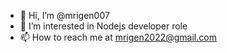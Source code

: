 - 👋 Hi, I’m @mrigen007
- 👀 I’m interested in Nodejs developer role
- 📫 How to reach me at mrigen2022@gmail.com

<!---
mrigen007/mrigen007 is a ✨ special ✨ repository because its `README.md` (this file) appears on your GitHub profile.
You can click the Preview link to take a look at your changes.
--->

